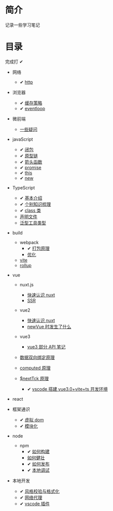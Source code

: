 # 简介

记录一些学习笔记

# 目录

完成打 ✔

- 网络
  - ✔ [http](网络/http.md)
- 浏览器
  - ✔ [缓存策略](浏览器/缓存策略.md)
  - ✔ [eventloop](浏览器/eventloop.md)
- 微前端
  - [一些疑问](浏览器/缓存策略.md)
- javaScript
  - ✔ [闭包](javaScript/闭包.md)
  - ✔ [原型链](javaScript/原型链.md)
  - ✔ [箭头函数](javaScript/箭头函数.md)
  - ✔ [promise](javaScript/promise.md)
  - ✔ [this](javaScript/this.md)
  - ✔ [new](javaScript/new.md)
- TypeScript
  - ✔ [基本介绍](TypeScript/基本介绍.md)
  - ✔ [个别知识梳理](TypeScript/个别知识梳理.md)
  - ✔ [class 类](TypeScript/class类.md)
  - [声明文件](TypeScript/声明文件.md)
  - [泛型工具类型](TypeScript/泛型工具类型.md)
- build
  - webpack
    - ✔ [打包原理](build/webpack/打包原理.md)
    - [优化](build/webpack/优化.md)
  - [vite](build/vite.md)
  - [rollup](build/rollup.md)
- vue

  - nuxt.js
    - [快速认识 nuxt](vue/nuxt.js/快速认识nuxt.md)
    - [SSR](vue/nuxt.js/SSR.md)
  - vue2
    - [快速认识 nuxt](vue/vue2/生命周期.md)
    - [newVue 时发生了什么](vue/vue2/newVue时发生了什么.md)
  - vue3
    - [vue3 部分 API 笔记](vue/vue3部分API笔记.md)
  - [数据双向绑定原理](vue/数据双向绑定原理.md)
  - [computed 原理](vue/computed原理.md)
  - [\$nextTck 原理](vue/$nextTck原理.md)

    - ✔ [vscode 搭建 vue3.0+vite+ts 开发环境](vue/vue3+ts的vscode开发环境)

- react
- 框架通识
  - ✔ [虚拟 dom](框架通识/virtualDOM.md)
  - ✔ [模块化](框架通识/模块化.md)
- node
  - npm
    - ✔ [如何构建](node/npm/构建.md)
    - [如何健壮](node/npm/健壮.md)
    - ✔ [如何发布](node/npm/发布.md)
    - ✔ [本地调试](node/npm/本地调试.md)
- 本地开发
  - ✔ [风格校验与格式化](本地开发/风格校验与格式化.md)
  - ✔ [网络代理](本地开发/网络代理.md)
  - ✔ [vscode 插件](本地开发/vscode插件.md)
